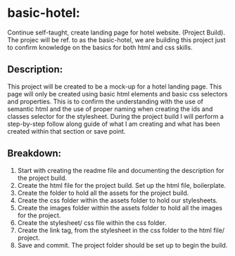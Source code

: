 # basic-hotel:
Continue self-taught, create landing page for hotel website. (Project Build).
The projec will be ref. to as the basic-hotel, we are building this project just to confirm knowledge on the basics for both html and css skills. 

## Description:
This project will be created to be a mock-up for a hotel landing page. This page will only be created using basic html elements and basic css selectors and properties. This is to confirm the understanding with the use of semantic html and the use of proper naming when creating the ids and classes selector for the stylesheet. During the project build I will perform a step-by-step follow along guide of what I am creating and what has been created within that section or save point. 

## Breakdown:

1. Start with creating the readme file and documenting the description for the project build.
2. Create the html file for the project build. Set up the html file, boilerplate.
3. Create the folder to hold all the assets for the project build. 
4. Create the css folder within the assets folder to hold our stylesheets.
5. Create the images folder within the assets folder to hold all the images for the project.
6. Create the stylesheet/ css file within the css folder.
7. Create the link tag, from the stylesheet in the css folder to the html file/ project.
8. Save and commit. The project folder should be set up to begin the build.

